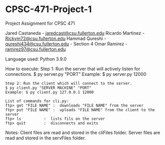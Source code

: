 # CPSC-471-Project-1
Project Assignment for CPSC 471 

Jared Castaneda - jaredcast@csu.fullerton.edu
Ricardo Martinez - Rickym72@csu.fullerton.edu 
Hammad Qureshi - qureshi434@csu.fullerton.edu - Section 4
Omar Ramirez - ramirez97@csu.fullerton.edu

Language used: Python 3.9.0

How to execute: 
	Step 1: Run the server that will actively listen for connections.
	$ py server.py "PORT"
	Example: $ py server.py 12000

	Step 2: Run the client which will connect to the server.
	$ py client.py "SERVER MACHINE" "PORT"
	Example: $ py client.py 127.0.0.1 12000

	List of commands for cli.py:
	ftp> get "FILE NAME" :	downloads "FILE NAME" from the server
	ftp> put "FILE NAME" :	uploads "FILE NAME" from the client to the server
	ftp> ls		     :	lists fils on the server
	ftp> quit	     :	disconnects and exits

Notes:
	Client files are read and stored in the cliFiles folder.
	Server files are read and stored in the servFiles folder.
